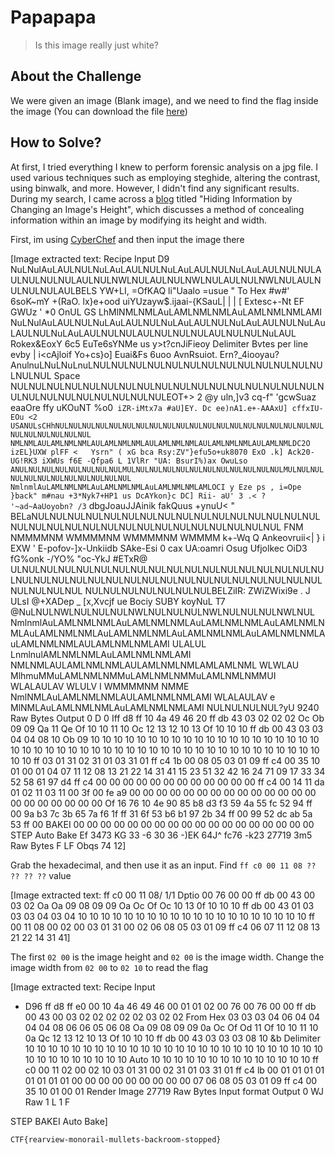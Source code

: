 # Papapapa
> Is this image really just white?

## About the Challenge
We were given an image (Blank image), and we need to find the flag inside the image (You can download the file [here](d2e5b38d584108c2b63150e7a073b8c104972ee59b83f5ee44d9ef6ae0118b4ad57e64cb328d7e8b839989ae741f793ded5fef7f51f7ecbbaaeaa716312f18c9.zip))

## How to Solve?
At first, I tried everything I knew to perform forensic analysis on a jpg file. I used various techniques such as employing steghide, altering the contrast, using binwalk, and more. However, I didn't find any significant results. During my search, I came across a [blog](https://cyberhacktics.com/hiding-information-by-changing-an-images-height/) titled "Hiding Information by Changing an Image's Height", which discusses a method of concealing information within an image by modifying its height and width.

First, im using [CyberChef](https://gchq.github.io/CyberChef/) and then input the image there


[Image extracted text: Recipe
Input
D9
NuLNulAuLAULNULNuLAuLAULNULNuLAuLAULNULNuLAuLAULNULNULAULNULNULNULAULNULNWLNULAULNULNWLNULAULNULNWLNULAULNULNULNULAULBELS
YW+LI,
=OfKAQ li"Uaalo
=usue "
To Hex
#w#' 6soK~mY +(RaO.  lx}e+ood uiYUzayw$.ijaai-{KSauL| | | [ Extesc+-Nt EF
GWUz ' *0
OnUL GS
LhMlNMLNMLAuLAMLNMLNMLAuLAMLNMLNMLAMI
NuLNulAuLAULNULNuLAuLAULNULNuLAuLAULNULNuLAuLAULNULNuLAuLAULNULNuLAuLAULNULNULAULNULNULNULAULNULNULNuLAUL
Rokex&EoxY 6c5
EuTe6sYNMe us
y>t?cnJiFieoy
Delimiter
Bvtes per line
evby | i<cAjloif Yo+cs}o]
Euai&Fs 6uoo
AvnRsuiot.
Ern?_4iooyau?
AnulnuLNuLNuLnuLNULNULNULNULNULNULNULNULNULNULNULNULNULNULNUL
Space
NULNULNULNULNULNULNULNULNULNULNULNULNULNULNULNULNULNULNULNULNULNULNULNULNULNULEOT+> 2 @y uln,]v3 cq-f"
'gcwSuaz eaaOre
ffy uKOuNT
%o0`
iZR-iMtx7a #aU]EY.
Dc ee)nA1.e+-AAAxU] cffxIU-EOu
<2 USANULsCHhNULNULNULNULNULNULNULNULNULNULNULNULNULNULNULNULNULNULNULNULNULNULNULNULNULNUL
NMLNMLAULAMLNMLNMLAULAMLNMLNMLAULAMLNMLNMLAULAMLNMLNMLAULAMLNMLDC2O
izEL}UXW plFF <   Ysrn" ( xG bca
Rsy:ZV"}efu5o+uk8070
ExO .k]
Ack20-UG!RK3
iXWUs
f6E -Qfpa6 L
1VlRr "UA:
BsurI%)ax OwuLso ANULNULNULNULNULNULNULNULMULNULNULNULNULNULNULNULNULNULNULNULMULNULNULNULNULNULNULNULNULNULNULNUL
NmlnmlAuLAMLNMLNMLAuLAMLNMLNMLAuLAMLNMLNMLAMLOCI
y Eze ps , i=Ope }back"
m#nau +3*Nyk7+HP1 us DcAYkon}c
DC]
Rii- aU' 3 .< ?
'~ad~AaUoyobn? /3` dbgJoauJJAinik
fakQuus
+ynuU< " BELaNULNULNULNULNULNULNULNULNULNULNULNULNULNULNULNULNULNULNULNULNULNULNULNULNULNULNULNULNULNULNUL
FNM NMMMMNM WMMMMNM WMMMMNM WMMMM
k+-Wq
Q Ankeovruii<| } i
EXW '
E-pofov-]x-Unkiidb
SAke-Esi 0
cax UA:oamri
Osug
Ufjolkec  OiD3
fG%onk
-/YO% "oc-YkJ #ETxR@ ULNULNULNULNULNULNULNULNULNULNULNULNULNULNULNULNULNULNULNULNULNULNULNULNULNULNULNULNULNULNULNULNULNULNULNULNULNULNUL
NULNULNULNULNULNULNULBELZiIR:
ZWiZWixi9e . J ULsI
@+XADep _
[x,Xvcjf ue
Bociy
SUBY
koyNuL
T7
@NuLNULNWLNULNULNULNWLNULNULNULNWLNULNULNULNWLNUL
NmlnmlAuLAMLNMLNMLAuLAMLNMLNMLAuLAMLNMLNMLAuLAMLNMLNMLAuLAMLNMLNMLAuLAMLNMLNMLAuLAMLNMLNMLAuLAMLNMLNMLAuLAMLNMLNMLAULAMLNMLNMLAMI
ULALUL
LnmlnulAMLNMLNMLAuLAMLNMLNMLAMI
NMLNMLAULAMLNMLNMLAULAMLNMLNMLAMLAMLNML
WLWLAU
MlhmuMMuLAMLNMLNMMuLAMLNMLNMMuLAMLNMLNMMUI
WLALAULAV
WLULV
I
WMMMMNM NMME
NmlNMLAuLAMLNMLNMLAULAMLNMLNMLAMI
WLALAULAV
e
MlNMLAuLAMLNMLNMLAuLAMLNMLNMLAMI
NULNULNULNUL?yU
9240
Raw Bytes
Output
0
D
0
Iff
d8 ff
10
4a
49
46
20 ff
db
43
03
02
02 02
Oc
Ob
09 09
Qa  11
Qe Of 10 10 11
10
Oc 12 13 12 10 13 Of 10 10 10 ff db 00 43
03
03
04
04
08
10
Ob
09
10 10 10 10 10 10 10 10 10 10 10 10 10 10 10 10 10 10 10 10 10 10 10 10 10 10 10 10 10 10 10 10 10 10 10
10
10 10 10
10
10 10
10
10
10 10
10
10
10 ff
03
01
31
02 31
01 03 31
01 ff c4
1b
00
08 05
03
01
09 ff c4 00 35 10 01 00 01
04
07
11 12
08 13 21 22 14 31 41 15 23 51 32 42 16 24 71
09 17 33 34 52 58 61 97 d4 ff c4 00
00
00
00
00
00
00
00
00 00
00 00 ff c4 00 14 11
da
01
02
11 03 11 00 3f 00 fe a9
00
00
00 00
00 00
00 00
00
00
00
00
00 00
00 00
00
00
00
00
00 Of
16
76
10
4e 90 85 b8 d3 f3 59
4a 55 fc 52 94 ff
00 9a b3 7c 3b
65
7a
f6 1f ff
31 6f 53 b6 b1
97 2b 34 ff
00 99 52 dc ab 5a 53 ff
00
BAKEI
00
00
00
00
00 00
00
00
00
00
00
00 00 00 00 00 00
00
STEP
Auto Bake
Ef
3473 KG
33 -6 30
36 -)EK 64J^
fc76 -k23
27719
3m5
Raw Bytes
F LF
Obqs
74
12]


Grab the hexadecimal, and then use it as an input. Find `ff c0 00 11 08 ?? ?? ?? ??` value


[Image extracted text: ff c0 00 11 08/
1/1
Dptio
00 76 00
00 ff db 00 43 00 03 02
Oa Oa
09 08
09 09 Oa Oc
Of Oc
10 13 0f 10 10 10 ff db 00 43 01 03 03 03
04 03
04
10 10 10 10 10 10 10 10 10 10 10 10 10 10 10 10 10
10 10 10 ff
00 11 08
00 02 00 03 01 31 00 02
06
08 05 03 01
09 ff c4
06 07 11 12 08 13 21 22 14 31 41]


The first `02 00` is the image height and `02 00` is the image width. Change the image width from `02 00` to `02 10` to read the flag


[Image extracted text: Recipe
Input
+ D96
ff d8 ff e0 00 10 4a
46 49 46 00 01 01 02
00 76 00 76 00
00 ff db 00 43
00 03 02 02 02 02 02 03 02 02
From Hex
03 03 03
04 06 04 04
04 04 08 06 06 05
06
08 Oa
09 08
09 09 0a
Oc Of
Od 11
Of 10 10 11 10 0a
Qc 12 13 12 10 13 Of 10 10 10 ff db 00 43
03 03 03
08 10 &b
Delimiter
10 10 10 10 10 10 10 10 10 10 10 10 10 10 10 10 10 10 10 10 10 10 10 10 10 10 10 10 10 10 10 10 10 10 10
Auto
10 10 10 10 10 10 10 10 10 10 10 10 10 10 ff c0 00 11
02 00 02 10 03 01 31 00 02 31 01 03 31 01 ff c4
lb 00 01 01
01 01 01 01
01 01
00 00 00 00 00 00 00 00 00 07
06 08 05 03 01
09 ff c4 00 35 10 01
00 01
Render Image
27719
Raw Bytes
Input format
Output
0
WJ
Raw
1
L
1
F

STEP
BAKEI
Auto Bake]


```
CTF{rearview-monorail-mullets-backroom-stopped}
```